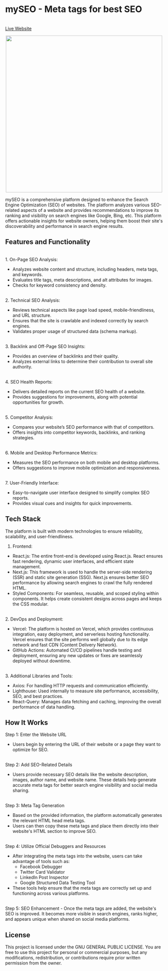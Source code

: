 # mySEO - Meta tags for best SEO
<br>
<a href="https://my-seo.vercel.app/">Live Website</a>
<br>
<p align="center"><img src="https://github.com/Divyanshu-RS/mySEO/blob/main/mySEO/webimage.png?raw=true" width="500"/></p>

mySEO is a comprehensive platform designed to enhance the Search Engine Optimization (SEO) of websites. The platform analyzes various SEO-related aspects of a website and provides recommendations to improve its ranking and visibility on search engines like Google, Bing, etc. This platform offers actionable insights for website owners, helping them boost their site's discoverability and performance in search engine results.

## Features and Functionality
<br>
1. On-Page SEO Analysis:

- Analyzes website content and structure, including headers, meta tags, and keywords.
- Evaluates title tags, meta descriptions, and alt attributes for images.
- Checks for keyword consistency and density.
<br>
2. Technical SEO Analysis:

- Reviews technical aspects like page load speed, mobile-friendliness, and URL structure.
- Ensures that the site is crawlable and indexed correctly by search engines.
- Validates proper usage of structured data (schema markup).
<br>
3. Backlink and Off-Page SEO Insights:

- Provides an overview of backlinks and their quality.
- Analyzes external links to determine their contribution to overall site authority.
<br>
4. SEO Health Reports:

- Delivers detailed reports on the current SEO health of a website.
- Provides suggestions for improvements, along with potential opportunities for growth.
<br>
5. Competitor Analysis:

- Compares your website’s SEO performance with that of competitors.
- Offers insights into competitor keywords, backlinks, and ranking strategies.
<br>
6. Mobile and Desktop Performance Metrics:

- Measures the SEO performance on both mobile and desktop platforms.
- Offers suggestions to improve mobile optimization and responsiveness.
<br>
7. User-Friendly Interface:

- Easy-to-navigate user interface designed to simplify complex SEO reports.
- Provides visual cues and insights for quick improvements.

## Tech Stack
The platform is built with modern technologies to ensure reliability, scalability, and user-friendliness.
<br>
1. Frontend:

- React.js: The entire front-end is developed using React.js. React ensures fast rendering, dynamic user interfaces, and efficient state management.
- Next.js: This framework is used to handle the server-side rendering (SSR) and static site generation (SSG). Next.js ensures better SEO performance by allowing search engines to crawl the fully rendered HTML.
- Styled Components: For seamless, reusable, and scoped styling within components. It helps create consistent designs across pages and keeps the CSS modular.
<br>
2. DevOps and Deployment:
  
- Vercel: The platform is hosted on Vercel, which provides continuous integration, easy deployment, and serverless hosting functionality. Vercel ensures that the site performs well globally due to its edge network and fast CDN (Content Delivery Network).
- GitHub Actions: Automated CI/CD pipelines handle testing and deployment, ensuring any new updates or fixes are seamlessly deployed without downtime.
<br>
3. Additional Libraries and Tools:
  
- Axios: For handling HTTP requests and communication efficiently.
- Lighthouse: Used internally to measure site performance, accessibility, SEO, and best practices.
- React-Query: Manages data fetching and caching, improving the overall performance of data handling.

## How It Works

Step 1: Enter the Website URL

- Users begin by entering the URL of their website or a page they want to optimize for SEO.
<br>
Step 2: Add SEO-Related Details

- Users provide necessary SEO details like the website description, images, author name, and website name. These details help generate accurate meta tags for better search engine visibility and social media sharing.
<br>
Step 3: Meta Tag Generation

- Based on the provided information, the platform automatically generates the relevant HTML head meta tags.
- Users can then copy these meta tags and place them directly into their website's HTML <head> section to improve SEO.
<br>
Step 4: Utilize Official Debuggers and Resources

- After integrating the meta tags into the website, users can take advantage of tools such as:
    - Facebook Debugger
    - Twitter Card Validator
    - LinkedIn Post Inspector
    - Google Structured Data Testing Tool
- These tools help ensure that the meta tags are correctly set up and functioning across various platforms.
<br>
Step 5: SEO Enhancement
- Once the meta tags are added, the website's SEO is improved. It becomes more visible in search engines, ranks higher, and appears unique when shared on social media platforms.

## License
This project is licensed under the GNU GENERAL PUBLIC LICENSE. You are free to use this project for personal or commercial purposes, but any modifications, redistribution, or contributions require prior written permission from the owner.







